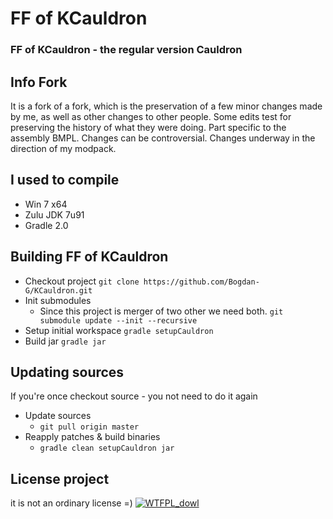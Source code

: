 # FF of KCauldron
### FF of KCauldron - the regular version Cauldron

## Info Fork
It is a fork of a fork, which is the preservation of a few minor changes made by me, as well as other changes to other people.
Some edits test for preserving the history of what they were doing. Part specific to the assembly BMPL.
Changes can be controversial.
Changes underway in the direction of my modpack.

## I used to compile
* Win 7 x64
* Zulu JDK 7u91
* Gradle 2.0

## Building FF of KCauldron
* Checkout project
  `git clone https://github.com/Bogdan-G/KCauldron.git`
* Init submodules
  * Since this project is merger of two other we need both.
  `git submodule update --init --recursive`
* Setup initial workspace
  `gradle setupCauldron`
* Build jar
  `gradle jar`

## Updating sources
If you're once checkout source - you not need to do it again
* Update sources
  * `git pull origin master`
* Reapply patches & build binaries
  * `gradle clean setupCauldron jar`

## License project
it is not an ordinary license =)
<a href="http://www.wtfpl.net/" target="_blank">![WTFPL_dowl][License_img]</a>

[License_img]: http://www.wtfpl.net/wp-content/uploads/2012/12/wtfpl-badge-4.png
[WTFPL_dowl]: http://www.wtfpl.net/wp-content/uploads/2012/12/wtfpl-badge-4.png
